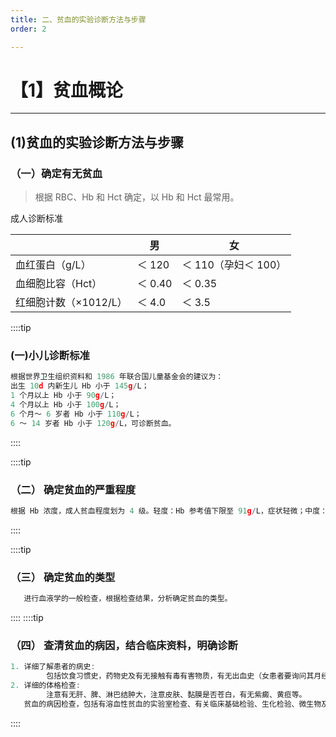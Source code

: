 ```yaml
---
title: 二、贫血的实验诊断方法与步骤
order: 2

---
```


# 【1】贫血概论

<kaodian :text="'血液学检验记忆卡'" />

<!-- ###### 第七章 贫血概述

> 临床血液学检验 -->

<beitiX/>

---

## (1)贫血的实验诊断方法与步骤

<son :text="'血液学检验记忆卡'" text1="(2)贫血的实验诊断方法与步骤" :textOption="[['熟练掌握','专业知识','专业实践能力'],['掌握','专业知识','专业实践能力'],['熟练掌握','专业知识','专业实践能力']]" />

### （一）确定有无贫血

> 根据 RBC、Hb 和 Hct 确定，以 Hb 和 Hct 最常用。

成人诊断标准

|                       | 男      | 女                   |
| --------------------- | ------- | -------------------- |
| 血红蛋白（g/L）       | ＜ 120  | ＜ 110（孕妇＜ 100） |
| 血细胞比容（Hct）     | ＜ 0.40 | ＜ 0.35              |
| 红细胞计数（×1012/L） | ＜ 4.0  | ＜ 3.5               |

::::tip

### (一)小儿诊断标准

```js
根据世界卫生组织资料和 1986 年联合国儿童基金会的建议为：
出生 10d 内新生儿 Hb 小于 145g/L；
1 个月以上 Hb 小于 90g/L；
4 个月以上 Hb 小于 100g/L；
6 个月～ 6 岁者 Hb 小于 110g/L；
6 ～ 14 岁者 Hb 小于 120g/L，可诊断贫血。
```

::::

::::tip

### （二） 确定贫血的严重程度

```js
根据 Hb 浓度，成人贫血程度划为 4 级。轻度：Hb 参考值下限至 91g/L，症状轻微；中度：Hb90 ～ 60g/L，体力劳动时心慌气短；重度：Hb60 ～ 31g/L，休息时感心慌气短；极重度：Hb≤30g/L，常合并贫血性心脏病。小儿贫血程度的划分为 6 个月以上小儿同成人标准，新生儿和 6 个月以内小儿不参照此标准。
```

::::

::::tip

### （三） 确定贫血的类型

```js
   进行血液学的一般检查，根据检查结果，分析确定贫血的类型。

```

::::
::::tip

### （四） 查清贫血的病因，结合临床资料，明确诊断

```js
1. 详细了解患者的病史:
        包括饮食习惯史，药物史及有无接触有毒有害物质，有无出血史（女患者要询问其月经史及有无月经过多），有无其他慢性疾病，家庭成员贫血史，输血史，地区流行性疾病等。
2. 详细的体格检查:
        注意有无肝、脾、淋巴结肿大，注意皮肤、黏膜是否苍白，有无紫癜、黄疸等。
   贫血的病因检查，包括有溶血性贫血的实验室检查、有关临床基础检验、生化检验、微生物及免疫学检验、寄生虫学检验、组织病理学检查、核素检验等实验室检查和其他相关检查，如内镜检查，B 超、X 线检查，CT、磁共振检查等。
```

::::
